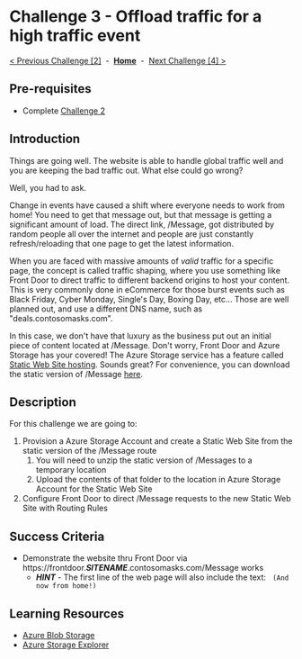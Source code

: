 # Challenge 3 - Offload traffic for a high traffic event

[< Previous Challenge [2]](./Challenge02.md)&nbsp;&nbsp;-&nbsp;&nbsp;**[Home](./README.md)**&nbsp;&nbsp;-&nbsp;&nbsp;[Next Challenge [4] >](./Challenge04.md)

## Pre-requisites

- Complete [Challenge 2](./Challenge01.md)

## Introduction

Things are going well.  The website is able to handle global traffic well and you are keeping the bad traffic out.  What else could go wrong?

Well, you had to ask.  

Change in events have caused a shift where everyone needs to work from home!  You need to get that message out, but that message is getting a significant amount of load. The direct link, /Message, got distributed by random people all over the internet and people are just constantly refresh/reloading that one page to get the latest information.

When you are faced with massive amounts of *valid* traffic for a specific page, the concept is called traffic shaping, where you use something like Front Door to direct traffic to different backend origins to host your content.  This is very commonly done in eCommerce for those burst events such as Black Friday, Cyber Monday, Single's Day, Boxing Day, etc...  Those are well planned out, and use a different DNS name, such as "deals.contosomasks.com".  

In this case, we don't have that luxury as the business put out an initial piece of content located at /Message.  Don't worry, Front Door and Azure Storage has your covered!  The Azure Storage service has a feature called [Static Web Site hosting](https://docs.microsoft.com/en-us/azure/storage/blobs/storage-blob-static-website).  Sounds great?  For convenience, you can download the static version of /Message [here](https://minhaskamal.github.io/DownGit/#/home?url=https://github.com/andywahr/WhatTheHack/blob/master/017-FrontDoor/Student/Resources/Challenge03).

## Description

For this challenge we are going to:
1. Provision a Azure Storage Account and create a Static Web Site from the static version of the /Message route
   1. You will need to unzip the static version of /Messages to a temporary location
   2. Upload the contents of that folder to the location in Azure Storage Account for the Static Web Site
2. Configure Front Door to direct /Message requests to the new Static Web Site with Routing Rules

## Success Criteria

- Demonstrate the website thru Front Door via https://frontdoor.***SITENAME***.contosomasks.com/Message works
  - ***HINT*** - The first line of the web page will also include the text:
&nbsp; `(And now from home!)`

## Learning Resources

- [Azure Blob Storage](https://docs.microsoft.com/en-us/azure/storage/blobs/storage-blobs-introduction)
- [Azure Storage Explorer](https://azure.microsoft.com/en-us/features/storage-explorer/)


